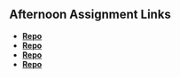 ## Afternoon Assignment Links

* **[Repo](https://github.com/fthmorgan/CoolSite2.git)**
* **[Repo](https://github.com/fthmorgan/CloneSite.git>)**
* **[Repo](https://github.com/fthmorgan/day4.git>)**
* **[Repo](https://github.com/fthmorgan/<ASSIGNMENT_REPO>)**
